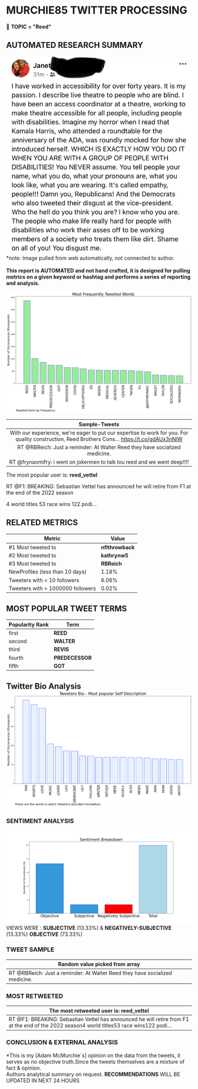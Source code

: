 # MURCHIE85 TWITTER PROCESSING 
&#x1F34E; **TOPIC = "Reed"**

## AUTOMATED RESEARCH SUMMARY

![image](assets/2022-07-28hashtagImage.png)*note: Image pulled from web automatically, not connected to author.
<br></br>
<b> This report is AUTOMATED and not hand crafted, it is designed for pulling metrics on a given keyword or hashtag and performs a series of reporting and analysis.</b>



![image](assets/2022-07-28TWEETS.png)



|                **Sample-Tweets**        |
| :-------------: |
| With our experience, we're eager to put our expertise to work for you. For quality construction, Reed Brothers Cons… https://t.co/gdAUx3nNIW |
| RT @RBReich: Just a reminder: At Walter Reed they have socialized medicine. |
| RT @frynaomifry: i went on jokermen to talk lou reed and we went deep!!!! |

The most popular user is: **reed_vettel**
<div class="alert alert-block alert-danger"> RT @F1: BREAKING: Sebastian Vettel has announced he will retire from F1 at the end of the 2022 season

4 world titles
53 race wins
122 podi…</div>

## RELATED METRICS<br>
| Metric | Value |
| ------------- | ------------- |
| #1 Most tweeted to  | **nflthrowback** |
| #2 Most tweeted to  | **kathrynw5** |
| #3 Most tweeted to  | **RBReich** |
| NewProfiles (less than 10 days) | 1.18%  |
| Tweeters with < 10 followers  | 6.06%|
| Tweeters with > 1000000 followers  | 0.02%  |



## MOST POPULAR TWEET TERMS 


| Popularity Rank  | Term |
| ------------- | ------------- |
| first  | **REED**  |
| second  | **WALTER**  |
| third  | **REVIS** |
| fourth  | **PREDECESSOR**  |
| fifth  | **GOT**  |


## Twitter Bio Analysis![image](assets/2022-07-28BIO.png)
### SENTIMENT ANALYSIS
![image](assets/2022-07-28sentiment.png)
VIEWS WERE : **SUBJECTIVE**  (13.33%) & **NEGATIVELY-SUBJECTIVE** (13.33%) **OBJECTIVE** (73.33%)

### TWEET SAMPLE 
| Random value picked from array |
| ------------- |
|RT @RBReich: Just a reminder: At Walter Reed they have socialized medicine. |

### MOST RETWEETED 

| The most retweeted user is: **reed_vettel**  |
| ------------- |
| RT @F1: BREAKING: Sebastian Vettel has announced he will retire from F1 at the end of the 2022 season4 world titles53 race wins122 podi… |

### CONCLUSION & EXTERNAL ANALYSIS

*This is my [Adam McMurchie`s] opinion on the data from the tweets, it serves as no objective truth.Since the tweets themselves are a mixture of fact & opinion.<br>
Authors analytical summary on request.
**RECOMMENDATIONS** WILL BE UPDATED IN NEXT  24 HOURS <br>